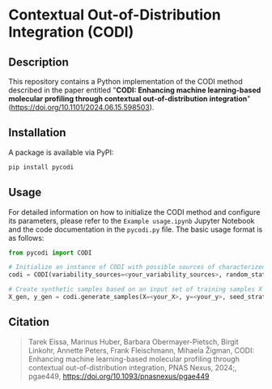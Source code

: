 # Contextual Out-of-Distribution Integration (CODI)

## Description
This repository contains a Python implementation of the CODI method described in the paper entitled "**CODI: Enhancing machine learning-based molecular profiling through contextual out-of-distribution integration**" (https://doi.org/10.1101/2024.06.15.598503).

## Installation
A package is available via PyPI:
```bash
pip install pycodi
```

## Usage
For detailed information on how to initialize the CODI method and configure its parameters, please refer to the `Example usage.ipynb` Jupyter Notebook and the code documentation in the `pycodi.py` file. The basic usage format is as follows:
```python
from pycodi import CODI

# Initialize an instance of CODI with possible sources of characterized variability
codi = CODI(variability_sources=<your_variability_sources>, random_state=<your_random_state>)

# Create synthetic samples based on an input set of training samples X and associated sample labels y
X_gen, y_gen = codi.generate_samples(X=<your_X>, y=<your_y>, seed_strategy=<your_seed_strategy>, n_per_seed=<your_n_per_seed>)

```

## Citation
> Tarek Eissa, Marinus Huber, Barbara Obermayer-Pietsch, Birgit Linkohr, Annette Peters, Frank Fleischmann, Mihaela Žigman, CODI: Enhancing machine learning-based molecular profiling through contextual out-of-distribution integration, PNAS Nexus, 2024;, pgae449, https://doi.org/10.1093/pnasnexus/pgae449
